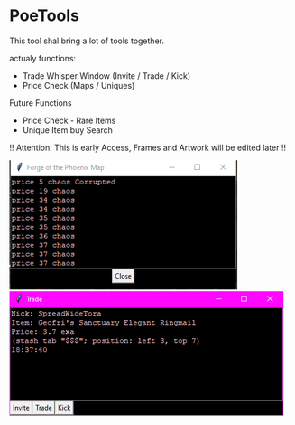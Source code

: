 # PoeTools
This tool shal bring a lot of tools together. 

actualy functions:
* Trade Whisper Window (Invite / Trade / Kick)
* Price Check (Maps / Uniques)

Future Functions
* Price Check - Rare Items
* Unique Item buy Search

!! Attention: This is early Access, Frames and Artwork will be edited later !!

![Sample price](/Images/price.PNG)
![Sample trade](/Images/trade.PNG)


